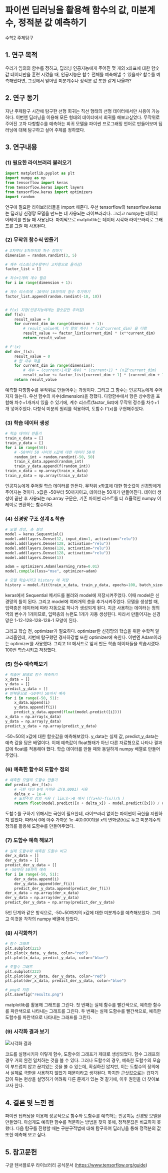 # 파이썬 딥러닝을 활용해 함수의 값, 미분계수, 정적분 값 예측하기

수학2 주제탐구

## 1. 연구 목적

우리가 임의의 함수를 정하고, 딥러닝 인공지능에게 주어진 몇 개의 x좌표에 대한 함숫값 데이터만을 훈련 시켰을 때, 인공지능은 함수 전체를 예측해낼 수 있을까?
함수를 예측해냈다면, 그것에서 얻어낸 미분계수나 정적분 값 또한 같게 나올까?

## 2. 연구 동기

지난 주제탐구 시간에 탐구한 선형 회귀는 직선 형태의 선형 데이터에서만 사용이 가능하다.
이번엔 딥러닝을 이용해 모든 형태의 데이터에서 회귀를 해보고싶었다.
무작위로 주어진 고차 다항함수를 예측하는 회귀 모델을 파이썬 프로그래밍 언어로 만들어보며 딥러닝에 대해 탐구하고 싶어 주제를 정하였다.

## 3. 연구내용

### (1) 필요한 라이브러리 불러오기

```python
import matplotlib.pyplot as plt
import numpy as np
from tensorflow import keras
from tensorflow.keras import layers
from tensorflow.keras import optimizers
import random
```

연구에 필요한 라이브러리들을 import 해준다.
우선 tensorflow와 tensorflow.keras는 딥러닝 신경망 모델을 만드는 데 사용되는 라이브러리다.
그리고 numpy는 데이터 어레이를 만들 때 사용된다.
마지막으로 matplotlib는 데이터 시각화 라이브러리로 그래프를 그릴 때 사용된다.

### (2) 무작위 함수식 만들기

```python
# 3차부터 5차까지의 차수 정하기
dimension = random.randint(3, 5)

# 계수 리스트(상수항부터 고차항으로 올라감)
factor_list = []

# 차수+1개의 계수 필요
for i in range(dimension + 1):

# 계수 리스트에 -10부터 10까지의 정수 추가하기
factor_list.append(random.randint(-10, 10))


# f(x) 지정(인공지능에게는 함숫값만 주어짐)
def f(x):
	result_value = 0
	for current_dim in range(dimension + 1):
		# result_value에, (각 항의 계수) * (x값^current_dim) 을 더함
		result_value += factor_list[current_dim] * (x**current_dim)
		return result_value

# f'(x)
def der_f(x):
	result_value = 0
	# 한 차수 작음
	for current_dim in range(dimension):
		# 계수 = (current+1차항 계수) * (current+1) * (x값^current_dim)
		result_value += factor_list[current_dim + 1] * (current_dim + 1) * (x**current_dim)
	return result_value
```

예측할 다항함수를 무작위로 만들어주는 과정이다.
그리고 그 함수는 인공지능에게 주어지지 않는다.
우선 함수의 차수(dimension)을 정했다.
다항함수에서 항은 상수항을 포함해 차수+1개까지 있을 수 있기에, 계수 리스트(factor_list)에 무작위 정수를 차수+1개 넣어주었다.
다항식 미분의 원리를 적용하여, 도함수 f'(x)를 구현해주었다.

### (3) 학습 데이터 생성

```python
# 학습 데이터 만들기
train_x_data = []
train_y_data = []
for i in range(50):
	# -50부터 50 사이의 x값에 대한 데이터 50개
	random_int = random.randint(-50, 50)
	train_x_data.append(random_int)
	train_y_data.append(f(random_int))
train_x_data = np.array(train_x_data)
train_y_data = np.array(train_y_data)
```

인공지능에게 주어질 학습 데이터를 만든다.
무작위 x좌표에 대한 함숫값이 신경망에게 주어지는 것이다.
x값은 -50부터 50까지이고, 데이터는 50개가 만들어진다.
데이터 생성이 끝난 후 사용되는 np.array 구문은, 기존 파이썬 리스트를 더 효율적인 numpy 어레이로 변환하는 함수이다.

### (4) 신경망 구조 설계 & 학습

```python
# 모델 생성, 층 설정
model = keras.Sequential()
model.add(layers.Dense(12, input_dim=1, activation="relu"))
model.add(layers.Dense(128, activation="relu"))
model.add(layers.Dense(128, activation="relu"))
model.add(layers.Dense(128, activation="relu"))
model.add(layers.Dense(1))

adam = optimizers.Adam(learning_rate=0.01)
model.compile(loss="mse", optimizer=adam)

# 모델 학습시키고 history 에 저장
history = model.fit(train_x_data, train_y_data, epochs=100, batch_size=1, shuffle=False, verbose=1)
```

keras에서 Sequential 메서드를 불러와 model에 저장시켜주었다.
이때 model은 신경망의 틀이 된다.
그리고 model에 여러개의 층을 추가시켜주었다.
모델을 생성할 때, 입력층은 데이터에 따라 자동으로 하나가 생성되게 된다.
지금 사용하는 데이터는 정의역의 변수가 1개이므로, 입력층의 뉴런도 1개가 자동 생성된다.
따라서 만들어지는 신경망은 1-12-128-128-128-1 모양이 된다.

그리고 학습 전, optimizer가 필요하다.
optimizer란 신경망의 학습을 위한 수학적 알고리즘인데,
저번에 탐구했던 경사하강법 또한 optimizer에 속한다.
이번엔 Adam이라는 optimizer를 사용했다.
그리고 fit 메서드로 앞서 만든 학습 데이터들을 학습시켰다.
100번 학습시키고 저장했다.

### (5) 함수 예측해보기

```python
# 학습된 모델로 함수 예측하기
x_data = []
y_data = []
predict_y_data = []
# 반복문으로 -50부터 50까지 예측
for i in range(-50, 51):
	x_data.append(i)
	y_data.append(f(i))
	predict_y_data.append(float(model.predict([i])))
x_data = np.array(x_data)
y_data = np.array(y_data)
predict_y_data = np.array(predict_y_data)
```

-50~50의 x값에 대한 함숫값을 예측해보았다.
y_data는 실제 값, predict_y_data는 예측 값을 담은 배열이다.
이때 예측값이 float형태가 아닌 다른 자료형으로 나타나 결과값에 float를 적용해야 했다.
학습 데이터를 만들 때와 동일하게 numpy 배열로 만들어주었다.

### (6) 예측한 함수의 도함수 정의

```python
# 예측한 모델의 도함수 만들기
def predict_der_f(x):
	# 극한 대신 0에 가까운 값(0.0001) 사용
	delta_x = 1e-4
	# 도함수의 정의 사용 ( lim:h->0 에서 (f(x+h)-f(x))/h )
	return float(model.predict([x + delta_x]) - model.predict([x])) / delta_x
```

도함수를 구하기 위해서는 극한이 필요한데, 라이브러리 없이는 파이썬이 극한을 지원하지 않았다.
따라서 0에 아주 가까운 1e-4(0.0001)을 x의 변화량(h)로 두고 미분계수의 정의를 활용해 도함수를 만들어주었다.

### (7) 도함수 예측 해보기

```python
# 실제 도함수와 예측된 도함수 비교
der_x_data = []
der_y_data = []
predict_der_y_data = []
# -50부터 50까지 예측
for i in range(-50, 51):
	der_x_data.append(i)
	der_y_data.append(der_f(i))
	predict_der_y_data.append(predict_der_f(i))
der_x_data = np.array(der_x_data)
der_y_data = np.array(der_y_data)
predict_der_y_data = np.array(predict_der_y_data)
```

5번 단계와 같은 방식으로, -50~50까지의 x값에 대한 미분계수를 예측해보았다.
그리고 이것을 각각의 numpy 배열에 담았다.

### (8) 시각화하기

```python
# 함수 그래프
plt.subplot(221)
plt.plot(x_data, y_data, color="red")
plt.plot(x_data, predict_y_data, color="blue")

# 도함수 그래프
plt.subplot(222)
plt.plot(der_x_data, der_y_data, color="red")
plt.plot(der_x_data, predict_der_y_data, color="blue")

# png로 저장
plt.savefig("results.png")
```

matplotlib를 활용해 그래프를 그린다.
첫 번째는 실제 함수를 빨간색으로, 예측한 함수를 파란색으로 나타내는 그래프를 그린다.
두 번째는 실제 도함수를 빨간색으로, 예측한 도함수를 파란색으로 나타내는 그래프를 그린다.

### (9) 시각화 결과 보기

![시각화 결과](results.png)

코드를 실행시키자 이렇게 함수, 도함수의 그래프가 제대로 생성되었다.
함수 그래프의 경우 거의 완전 일치하는 것을 볼 수 있다.
그러나 도함수의 경우, 예측한 도함수의 모습이 부드럽지 않고 끊겨있는 것을 볼 수 있는데,
확실하진 않지만, 이는 도함수의 정의에서 실제로 극한을 사용하지 않았기 때문이라고 생각된다.
하지만 근삿값으로는 갑자기 값이 튀는 현상을 설명하기 어려워 다른 문제가 있는 것 같기에, 이후 원인을 더 찾아보고자 한다.

## 4. 결론 및 느낀 점

파이썬 딥러닝을 이용해 성공적으로 함수와 도함수를 예측하는 인공지능 신경망 모델을 만들었다.
아쉽게도 예측한 함수를 적분하는 방법을 찾지 못해, 정적분값은 비교하지 못했다.
다음 탐구를 진행할 때는 구분구적법에 대해 탐구하여 딥러닝을 통해 정적분의 값 또한 예측해 보고 싶다.

## 5. 참고문헌

구글 텐서플로우 라이브러리 공식문서 (https://www.tensorflow.org/guide)
